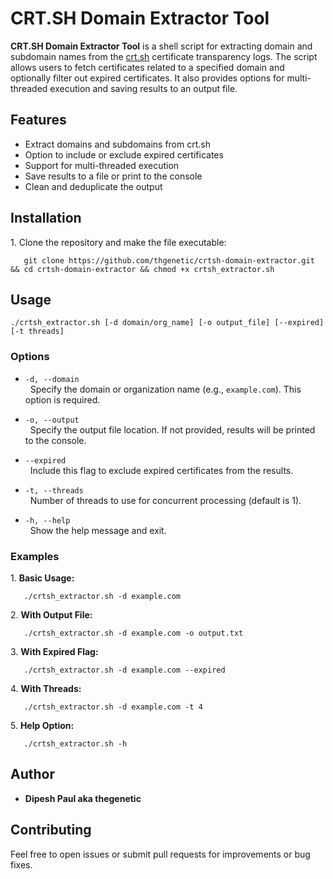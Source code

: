 # CRT.SH Domain Extractor Tool

**CRT.SH Domain Extractor Tool** is a shell script for extracting domain and subdomain names from the [crt.sh](https://crt.sh) certificate transparency logs. The script allows users to fetch certificates related to a specified domain and optionally filter out expired certificates. It also provides options for multi-threaded execution and saving results to an output file.

## Features

- Extract domains and subdomains from crt.sh
- Option to include or exclude expired certificates
- Support for multi-threaded execution
- Save results to a file or print to the console
- Clean and deduplicate the output

## Installation

1\. Clone the repository and make the file executable:
```bash\
   git clone https://github.com/thgenetic/crtsh-domain-extractor.git && cd crtsh-domain-extractor && chmod +x crtsh_extractor.sh
```

## Usage

```bash\
./crtsh_extractor.sh [-d domain/org_name] [-o output_file] [--expired] [-t threads]
```

### Options

- `-d, --domain`\
  Specify the domain or organization name (e.g., `example.com`). This option is required.

- `-o, --output`\
  Specify the output file location. If not provided, results will be printed to the console.

- `--expired`\
  Include this flag to exclude expired certificates from the results.

- `-t, --threads`\
  Number of threads to use for concurrent processing (default is 1).

- `-h, --help`\
  Show the help message and exit.

### Examples

1\. **Basic Usage:**
```bash\
   ./crtsh_extractor.sh -d example.com
```

2\. **With Output File:**
```bash\
   ./crtsh_extractor.sh -d example.com -o output.txt
```

3\. **With Expired Flag:**
```bash\
   ./crtsh_extractor.sh -d example.com --expired
```

4\. **With Threads:**
```bash\
   ./crtsh_extractor.sh -d example.com -t 4
```

5\. **Help Option:**
```bash\
   ./crtsh_extractor.sh -h
```

## Author

- **Dipesh Paul aka thegenetic**

## Contributing

Feel free to open issues or submit pull requests for improvements or bug fixes.
